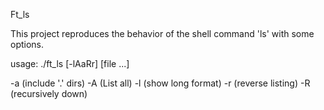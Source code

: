 Ft_ls

This project reproduces the behavior of the shell command 'ls' with some options.

usage: ./ft_ls [-lAaRr] [file ...]

-a (include '.' dirs)
-A (List all)
-l (show long format)
-r (reverse listing)
-R (recursively down)
